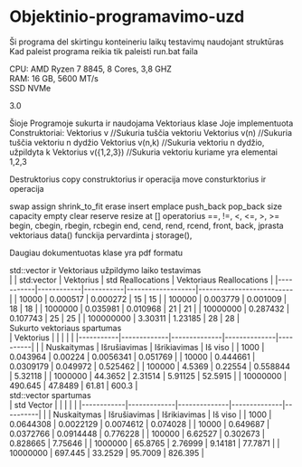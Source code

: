 # Objektinio-programavimo-uzd

Ši programa del skirtingu konteineriu laikų testavimų naudojant struktūras
Kad paleist programa reikia tik paleisti run.bat faila


CPU: AMD Ryzen 7 8845, 8 Cores, 3,8 GHZ<br>
RAM: 16 GB, 5600 MT/s<br>
SSD NVMe <br>

3.0

Šioje Programoje sukurta ir naudojama Vektoriaus klase
Joje implementuota
Construktoriai:
Vektorius<typename> v       //Sukuria tuščia vektoriu
Vektorius<typename> v(n)    //Sukuria tuščia vektoriu n dydžio
Vektorius<typename> v(n,k)  //Sukuria vektoriu n dydžio, užpildyta k
Vektorius<typename> v({1,2,3}) //Sukuria vektoriu kuriame yra elementai 1,2,3

Destruktorius
copy construktorius ir operacija
move consturktorius ir operacija

swap
assign 
shrink_to_fit
erase
insert
emplace
push_back
pop_back
size
capacity
empty
clear
reserve
resize
at
[] operatorius
==, !=,
<, <=, >, >=
begin, cbegin, rbegin, rcbegin
end, cend, rend, rcend,
front,
back, 
įprasta vektoriaus data() funckija pervardinta į storage(),

Daugiau dokumentuotas klase yra pdf formatu

std::vector ir Vektoriaus užpildymo laiko testavimas
<br>
|           | std:vector | Vektorius | std Reallocations | Vektoriaus Reallocations |
|-----------|------------|-----------|-------------------|--------------------------|
| 10000     | 0.000517   | 0.000272  | 15                | 15                       |
| 100000    | 0.003779   | 0.001009  | 18                | 18                       |
| 1000000   | 0.035981   | 0.010968  | 21                | 21                       |
| 10000000  | 0.287432   | 0.107743  | 25                | 25                       |
| 100000000 | 3.30311    | 1.23185   | 28                | 28                       |
<br>
Sukurto vektoriaus spartumas<br>
| Vektorius |             |              |              |          |
|-----------|-------------|--------------|--------------|----------|
|           | Nuskaitymas | Išrušiavimas | Išrikiavimas | Iš viso  |
| 1000      | 0.043964    | 0.00224      | 0.0056341    | 0.051769 |
| 10000     | 0.444661    | 0.0309179    | 0.049972     | 0.525462 |
| 100000    | 4.5369      | 0.22554      | 0.558844     | 5.32118  |
| 1000000   | 44.3652     | 2.31514      | 5.91125      | 52.5915  |
| 10000000  | 490.645     | 47.8489      | 61.81        | 600.3    |
<br>
std::vector spartumas<br>
| std Vector |             |              |              |          |
|------------|-------------|--------------|--------------|----------|
|            | Nuskaitymas | Išrušiavimas | Išrikiavimas | Iš viso  |
| 1000       | 0.0644308   | 0.0022129    | 0.0074612    | 0.074028 |
| 10000      | 0.649687    | 0.0372766    | 0.0914448    | 0.776228 |
| 100000     | 6.62527     | 0.302673     | 0.828665     | 7.75646  |
| 1000000    | 65.8765     | 2.76999      | 9.14181      | 77.7871  |
| 10000000   | 697.445     | 33.2529      | 95.7009      | 826.395  |<br>
